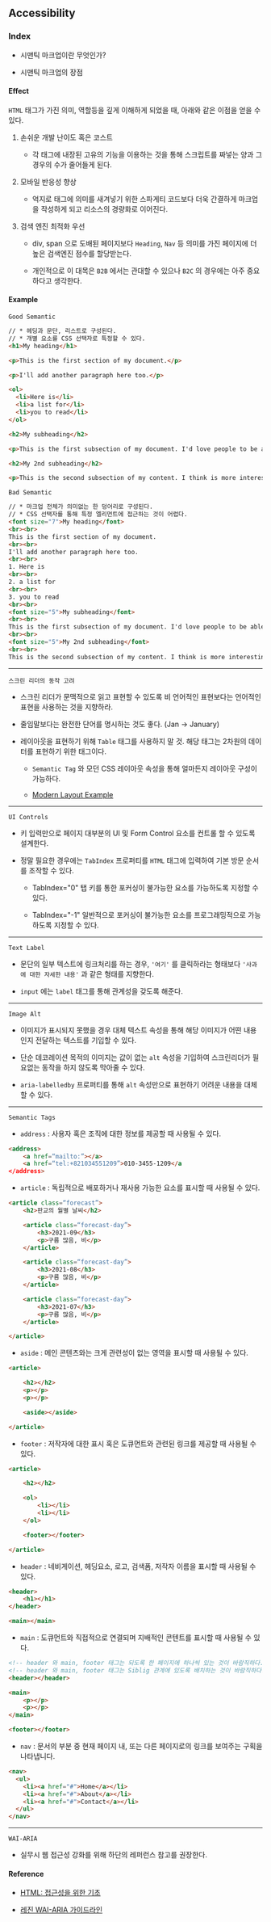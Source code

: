## Accessibility

### Index

- 시맨틱 마크업이란 무엇인가?

- 시맨틱 마크업의 장점

#### Effect

`HTML` 태그가 가진 의미, 역할등을 깊게 이해하게 되었을 때, 아래와 같은 이점을 얻을 수 있다.

1. 손쉬운 개발 난이도 혹은 코스트

   - 각 태그에 내장된 고유의 기능을 이용하는 것을 통해 스크립트를 짜넣는 양과 그 경우의 수가 줄어들게 된다.

2. 모바일 반응성 향상

    - 억지로 태그에 의미를 새겨넣기 위한 스파게티 코드보다 더욱 간결하게 마크업을 작성하게 되고 리소스의 경량화로 이어진다.

3. 검색 엔진 최적화 우선

    - div, span 으로 도배된 페이지보다 `Heading`, `Nav` 등 의미를 가진 페이지에 더 높은 검색엔진 점수를 할당받는다.

    - 개인적으로 이 대목은 `B2B` 에서는 관대할 수 있으나 `B2C` 의 경우에는 아주 중요하다고 생각한다.

#### Example

`Good Semantic`

```html
// * 헤딩과 문단, 리스트로 구성된다.
// * 개별 요소를 CSS 선택자로 특정할 수 있다.
<h1>My heading</h1>

<p>This is the first section of my document.</p>

<p>I'll add another paragraph here too.</p>

<ol>
  <li>Here is</li>
  <li>a list for</li>
  <li>you to read</li>
</ol>

<h2>My subheading</h2>

<p>This is the first subsection of my document. I'd love people to be able to find this content!</p>

<h2>My 2nd subheading</h2>

<p>This is the second subsection of my content. I think is more interesting than the last one.</p>
```

`Bad Semantic`

```html
// * 마크업 전체가 의미없는 한 덩어리로 구성된다.
// * CSS 선택자를 통해 특정 엘리먼트에 접근하는 것이 어렵다.
<font size="7">My heading</font>
<br><br>
This is the first section of my document.
<br><br>
I'll add another paragraph here too.
<br><br>
1. Here is
<br><br>
2. a list for
<br><br>
3. you to read
<br><br>
<font size="5">My subheading</font>
<br><br>
This is the first subsection of my document. I'd love people to be able to find this content!
<br><br>
<font size="5">My 2nd subheading</font>
<br><br>
This is the second subsection of my content. I think is more interesting than the last one.
```

<hr />

`스크린 리더의 동작 고려`

- 스크린 리더가 문맥적으로 읽고 표현할 수 있도록 비 언어적인 표현보다는 언어적인 표현을 사용하는 것을 지향하라.

- 줄임말보다는 완전한 단어를 명시하는 것도 좋다. (Jan -> January)

- 레이아웃을 표현하기 위해 `Table` 태그를 사용하지 말 것. 해당 태그는 2차원의 데이터를 표현하기 위한 태그이다.

    - `Semantic Tag` 와 모던 CSS 레이아웃 속성을 통해 얼마든지 레이아웃 구성이 가능하다.

    - [Modern Layout Example](https://mdn.github.io/learning-area/html/introduction-to-html/document_and_website_structure/)

<hr />

`UI Controls`

- 키 입력만으로 페이지 대부분의 UI 및 Form Control 요소를 컨트롤 할 수 있도록 설계한다.

- 정말 필요한 경우에는 `TabIndex` 프로퍼티를 `HTML` 태그에 입력하여 기본 방문 순서를 조작할 수 있다.

    - TabIndex="0" 탭 키를 통한 포커싱이 불가능한 요소를 가능하도록 지정할 수 있다.

    - TabIndex="-1" 일반적으로 포커싱이 불가능한 요소를 프로그래밍적으로 가능하도록 지정할 수 있다.

<hr />

`Text Label`

- 문단의 일부 텍스트에 링크처리를 하는 경우, `'여기'` 를 클릭하라는 형태보다 `'사과에 대한 자세한 내용'` 과 같은 형태를 지향한다.

- `input` 에는 `label` 태그를 통해 관계성을 갖도록 해준다.

<hr />

`Image Alt`

- 이미지가 표시되지 못했을 경우 대체 텍스트 속성을 통해 해당 이미지가 어떤 내용인지 전달하는 텍스트를 기입할 수 있다.

- 단순 데코레이션 목적의 이미지는 값이 없는 `alt` 속성을 기입하여 스크린리더가 필요없는 동작을 하지 않도록 막아줄 수 있다.

- `aria-labelledby` 프로퍼티를 통해 `alt` 속성만으로 표현하기 어려운 내용을 대체할 수 있다.

<hr />

`Semantic Tags`

- `address` : 사용자 혹은 조직에 대한 정보를 제공할 때 사용될 수 있다.

```html
<address>
    <a href=“mailto:”></a>
    <a href=“tel:+821034551209”>010-3455-1209</a
</address>
```

- `article` : 독립적으로 배포하거나 재사용 가능한 요소를 표시할 때 사용될 수 있다.

```html
<article class=“forecast”>
    <h2>판교의 월별 날씨</h2>

    <article class=“forecast-day”>
        <h3>2021-09</h3>
        <p>구름 많음, 비</p>
    </article>

    <article class=“forecast-day”>
        <h3>2021-08</h3>
        <p>구름 많음, 비</p>
    </article>

    <article class=“forecast-day”>
        <h3>2021-07</h3>
        <p>구름 많음, 비</p>
    </article>

</article>
```

- `aside` : 메인 콘텐츠와는 크게 관련성이 없는 영역을 표시할 때 사용될 수 있다.

```html
<article>

    <h2></h2>
    <p></p>
    <p></p>

    <aside></aside>

</article>
```

- `footer` : 저작자에 대한 표시 혹은 도큐먼트와 관련된 링크를 제공할 때 사용될 수 있다.

```html
<article>

    <h2></h2>

    <ol>
        <li></li>
        <li></li>
    </ol>

    <footer></footer>

</article>
```
	
- `header` : 네비게이션, 헤딩요소, 로고, 검색폼, 저작자 이름을 표시할 때 사용될 수 있다.

```html
<header>
    <h1></h1>
</header>

<main></main>
```

- `main` : 도큐먼트와 직접적으로 연결되며 지배적인 콘텐트를 표시할 때 사용될 수 있다.

```html
<!-- header 와 main, footer 태그는 되도록 한 페이지에 하나씩 있는 것이 바람직하다. -->
<!-- header 와 main, footer 태그는 Siblig 관계에 있도록 배치하는 것이 바람직하다. -->
<header></header>

<main>
    <p></p>
    <p></p>
</main>

<footer></footer>
```

- `nav` : 문서의 부분 중 현재 페이지 내, 또는 다른 페이지로의 링크를 보여주는 구획을 나타냅니다.

```html
<nav>
  <ul>
    <li><a href="#">Home</a></li>
    <li><a href="#">About</a></li>
    <li><a href="#">Contact</a></li>
  </ul>
</nav>
```

<hr />

`WAI-ARIA`

- 실무시 웹 접근성 강화를 위해 하단의 레퍼런스 참고를 권장한다.

#### Reference

- [HTML: 접근성을 위한 기초](https://developer.mozilla.org/ko/docs/Learn/Accessibility/HTML)

- [레진 WAI-ARIA 가이드라인](https://github.com/lezhin/accessibility/blob/master/aria/README.md)
